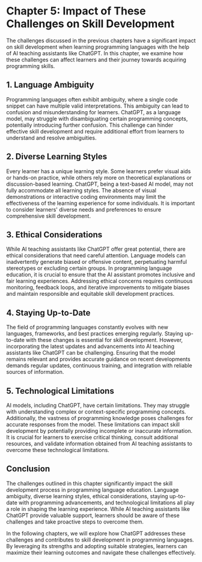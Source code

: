 Chapter 5: Impact of These Challenges on Skill Development
==========================================================

The challenges discussed in the previous chapters have a significant impact on skill development when learning programming languages with the help of AI teaching assistants like ChatGPT. In this chapter, we examine how these challenges can affect learners and their journey towards acquiring programming skills.

**1. Language Ambiguity**
-------------------------

Programming languages often exhibit ambiguity, where a single code snippet can have multiple valid interpretations. This ambiguity can lead to confusion and misunderstanding for learners. ChatGPT, as a language model, may struggle with disambiguating certain programming concepts, potentially introducing further confusion. This challenge can hinder effective skill development and require additional effort from learners to understand and resolve ambiguities.

**2. Diverse Learning Styles**
------------------------------

Every learner has a unique learning style. Some learners prefer visual aids or hands-on practice, while others rely more on theoretical explanations or discussion-based learning. ChatGPT, being a text-based AI model, may not fully accommodate all learning styles. The absence of visual demonstrations or interactive coding environments may limit the effectiveness of the learning experience for some individuals. It is important to consider learners' diverse needs and preferences to ensure comprehensive skill development.

**3. Ethical Considerations**
-----------------------------

While AI teaching assistants like ChatGPT offer great potential, there are ethical considerations that need careful attention. Language models can inadvertently generate biased or offensive content, perpetuating harmful stereotypes or excluding certain groups. In programming language education, it is crucial to ensure that the AI assistant promotes inclusive and fair learning experiences. Addressing ethical concerns requires continuous monitoring, feedback loops, and iterative improvements to mitigate biases and maintain responsible and equitable skill development practices.

**4. Staying Up-to-Date**
-------------------------

The field of programming languages constantly evolves with new languages, frameworks, and best practices emerging regularly. Staying up-to-date with these changes is essential for skill development. However, incorporating the latest updates and advancements into AI teaching assistants like ChatGPT can be challenging. Ensuring that the model remains relevant and provides accurate guidance on recent developments demands regular updates, continuous training, and integration with reliable sources of information.

**5. Technological Limitations**
--------------------------------

AI models, including ChatGPT, have certain limitations. They may struggle with understanding complex or context-specific programming concepts. Additionally, the vastness of programming knowledge poses challenges for accurate responses from the model. These limitations can impact skill development by potentially providing incomplete or inaccurate information. It is crucial for learners to exercise critical thinking, consult additional resources, and validate information obtained from AI teaching assistants to overcome these technological limitations.

**Conclusion**
--------------

The challenges outlined in this chapter significantly impact the skill development process in programming language education. Language ambiguity, diverse learning styles, ethical considerations, staying up-to-date with programming advancements, and technological limitations all play a role in shaping the learning experience. While AI teaching assistants like ChatGPT provide valuable support, learners should be aware of these challenges and take proactive steps to overcome them.

In the following chapters, we will explore how ChatGPT addresses these challenges and contributes to skill development in programming languages. By leveraging its strengths and adopting suitable strategies, learners can maximize their learning outcomes and navigate these challenges effectively.
